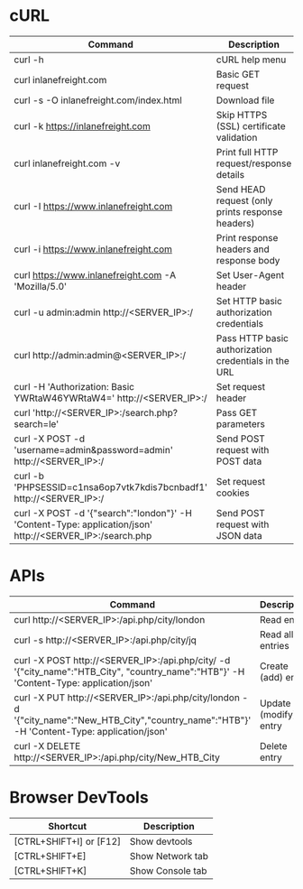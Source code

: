 # cURL

| **Command** | **Description** |
| --- | --- |
| curl -h | cURL help menu |
| curl inlanefreight.com 	| Basic GET request |
| curl -s -O inlanefreight.com/index.html 	|Download file|
| curl -k https://inlanefreight.com 	|Skip HTTPS (SSL) certificate validation|
| curl inlanefreight.com -v 	|Print full HTTP request/response details|
| curl -I https://www.inlanefreight.com 	|Send HEAD request (only prints response headers)|
 |curl -i https://www.inlanefreight.com 	|Print response headers and response body|
 |curl https://www.inlanefreight.com -A 'Mozilla/5.0' 	|Set User-Agent header|
 |curl -u admin:admin http://<SERVER_IP>:<PORT>/ 	|Set HTTP basic authorization credentials|
 |curl http://admin:admin@<SERVER_IP>:<PORT>/ 	|Pass HTTP basic authorization credentials in the URL|
 |curl -H 'Authorization: Basic YWRtaW46YWRtaW4=' http://<SERVER_IP>:<PORT>/ 	|Set request header|
 |curl 'http://<SERVER_IP>:<PORT>/search.php?search=le' 	|Pass GET parameters|
 |curl -X POST -d 'username=admin&password=admin' http://<SERVER_IP>:<PORT>/ 	|Send POST request with POST data|
 |curl -b 'PHPSESSID=c1nsa6op7vtk7kdis7bcnbadf1' http://<SERVER_IP>:<PORT>/ 	|Set request cookies|
 |curl -X POST -d '{"search":"london"}' -H 'Content-Type: application/json' http://<SERVER_IP>:<PORT>/search.php |	Send POST request with JSON data|

# APIs
| **Command** 	| **Description** |
|---|---|
| curl http://<SERVER_IP>:<PORT>/api.php/city/london 	| Read entry |
| curl -s http://<SERVER_IP>:<PORT>/api.php/city/jq 	|Read all entries|
| curl -X POST http://<SERVER_IP>:<PORT>/api.php/city/ -d '{"city_name":"HTB_City", "country_name":"HTB"}' -H 'Content-Type: application/json' 	| Create (add) entry |
 |curl -X PUT http://<SERVER_IP>:<PORT>/api.php/city/london -d '{"city_name":"New_HTB_City","country_name":"HTB"}' -H 'Content-Type: application/json' 	| Update (modify) entry |
 |curl -X DELETE http://<SERVER_IP>:<PORT>/api.php/city/New_HTB_City 	| Delete entry|


# Browser DevTools
| **Shortcut** | 	**Description** |
|---|---|
| [CTRL+SHIFT+I] or [F12] 	|Show devtools |
| [CTRL+SHIFT+E] 	|Show Network tab |
| [CTRL+SHIFT+K] 	|Show Console tab |
